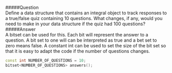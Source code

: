 #####Question  
Define a data structure that contains an integral object to track responses to a true/false quiz containing 10 questions. What changes, if any, would you need to make in your data structure if the quiz had 100 questions?  
#####Answer  
A bitset can be used for this. Each bit will represent the answer to a question. A bit set to one will can be interpreted as true and a bet set to zero means false. A constant int can be used to set the size of the bit set so that it is easy to adapt the code if the number of questions changes.  
```cpp
const int NUMBER_OF_QUESTIONS = 10;
bitset<NUMBER_OF_QUESTIONS> answers();
```
